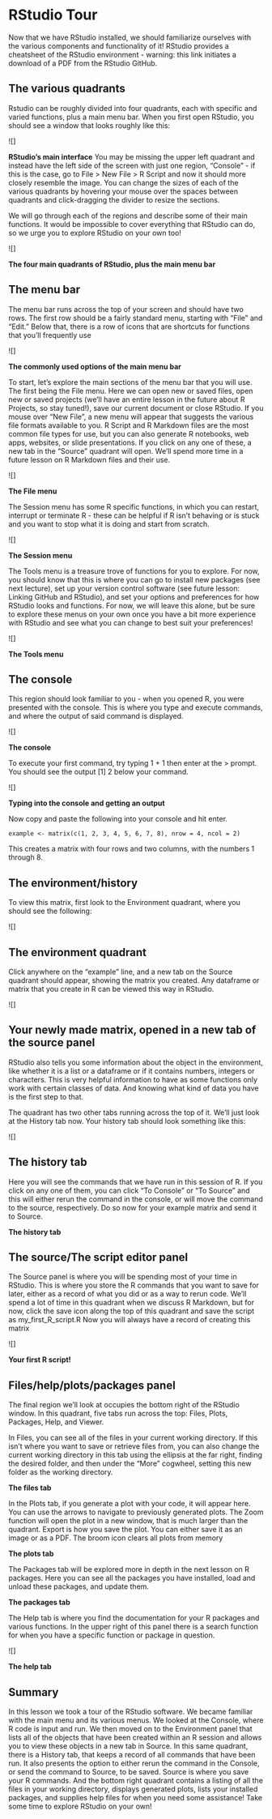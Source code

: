 # RStudio Tour
Now that we have RStudio installed, we should familiarize ourselves with the various components and functionality of it! RStudio provides a cheatsheet of the RStudio environment - warning: this link initiates a download of a PDF from the RStudio GitHub.

## The various quadrants
Rstudio can be roughly divided into four quadrants, each with specific and varied functions, plus a main menu bar. When you first open RStudio, you should see a window that looks roughly like this:

![]

**RStudio’s main interface**
You may be missing the upper left quadrant and instead have the left side of the screen with just one region, “Console” - if this is the case, go to File > New File > R Script and now it should more closely resemble the image. You can change the sizes of each of the various quadrants by hovering your mouse over the spaces between quadrants and click-dragging the divider to resize the sections.

We will go through each of the regions and describe some of their main functions. It would be impossible to cover everything that RStudio can do, so we urge you to explore RStudio on your own too!

![]

**The four main quadrants of RStudio, plus the main menu bar**

## The menu bar

The menu bar runs across the top of your screen and should have two rows. The first row should be a fairly standard menu, starting with “File” and “Edit.” Below that, there is a row of icons that are shortcuts for functions that you’ll frequently use

![]

**The commonly used options of the main menu bar**

To start, let’s explore the main sections of the menu bar that you will use. The first being the File menu. Here we can open new or saved files, open new or saved projects (we’ll have an entire lesson in the future about R Projects, so stay tuned!), save our current document or close RStudio. If you mouse over “New File”, a new menu will appear that suggests the various file formats available to you. R Script and R Markdown files are the most common file types for use, but you can also generate R notebooks, web apps, websites, or slide presentations. If you click on any one of these, a new tab in the “Source” quadrant will open. We’ll spend more time in a future lesson on R Markdown files and their use.

![]

**The File menu**

The Session menu has some R specific functions, in which you can restart, interrupt or terminate R - these can be helpful if R isn’t behaving or is stuck and you want to stop what it is doing and start from scratch.

![]

**The Session menu**

The Tools menu is a treasure trove of functions for you to explore. For now, you should know that this is where you can go to install new packages (see next lecture), set up your version control software (see future lesson: Linking GitHub and RStudio), and set your options and preferences for how RStudio looks and functions. For now, we will leave this alone, but be sure to explore these menus on your own once you have a bit more experience with RStudio and see what you can change to best suit your preferences!

![]

**The Tools menu**

## The console

This region should look familiar to you - when you opened R, you were presented with the console. This is where you type and execute commands, and where the output of said command is displayed.

![]

**The console**

To execute your first command, try typing 1 + 1 then enter at the > prompt. You should see the output [1] 2 below your command.

![]

**Typing into the console and getting an output**

Now copy and paste the following into your console and hit enter.

```example <- matrix(c(1, 2, 3, 4, 5, 6, 7, 8), nrow = 4, ncol = 2)```

This creates a matrix with four rows and two columns, with the numbers 1 through 8.

## The environment/history

To view this matrix, first look to the Environment quadrant, where you should see the following:

![]

## The environment quadrant
Click anywhere on the “example” line, and a new tab on the Source quadrant should appear, showing the matrix you created. Any dataframe or matrix that you create in R can be viewed this way in RStudio.

![]

## Your newly made matrix, opened in a new tab of the source panel

RStudio also tells you some information about the object in the environment, like whether it is a list or a dataframe or if it contains numbers, integers or characters. This is very helpful information to have as some functions only work with certain classes of data. And knowing what kind of data you have is the first step to that.

The quadrant has two other tabs running across the top of it. We’ll just look at the History tab now. Your history tab should look something like this:

![]

## The history tab

Here you will see the commands that we have run in this session of R. If you click on any one of them, you can click “To Console” or “To Source” and this will either rerun the command in the console, or will move the command to the source, respectively. Do so now for your example matrix and send it to Source.

**The history tab**

## The source/The script editor panel

The Source panel is where you will be spending most of your time in RStudio. This is where you store the R commands that you want to save for later, either as a record of what you did or as a way to rerun code. We’ll spend a lot of time in this quadrant when we discuss R Markdown, but for now, click the save icon along the top of this quadrant and save the script as my_first_R_script.R Now you will always have a record of creating this matrix

![]

**Your first R script!**

## Files/help/plots/packages panel

The final region we’ll look at occupies the bottom right of the RStudio window. In this quadrant, five tabs run across the top: Files, Plots, Packages, Help, and Viewer.

In Files, you can see all of the files in your current working directory. If this isn’t where you want to save or retrieve files from, you can also change the current working directory in this tab using the ellipsis at the far right, finding the desired folder, and then under the “More” cogwheel, setting this new folder as the working directory.

**The files tab**

In the Plots tab, if you generate a plot with your code, it will appear here. You can use the arrows to navigate to previously generated plots. The Zoom function will open the plot in a new window, that is much larger than the quadrant. Export is how you save the plot. You can either save it as an image or as a PDF. The broom icon clears all plots from memory

**The plots tab**

The Packages tab will be explored more in depth in the next lesson on R packages. Here you can see all the packages you have installed, load and unload these packages, and update them.

**The packages tab**

The Help tab is where you find the documentation for your R packages and various functions. In the upper right of this panel there is a search function for when you have a specific function or package in question.

![]

**The help tab**

## Summary

In this lesson we took a tour of the RStudio software. We became familiar with the main menu and its various menus. We looked at the Console, where R code is input and run. We then moved on to the Environment panel that lists all of the objects that have been created within an R session and allows you to view these objects in a new tab in Source. In this same quadrant, there is a History tab, that keeps a record of all commands that have been run. It also presents the option to either rerun the command in the Console, or send the command to Source, to be saved. Source is where you save your R commands. And the bottom right quadrant contains a listing of all the files in your working directory, displays generated plots, lists your installed packages, and supplies help files for when you need some assistance! Take some time to explore RStudio on your own!


